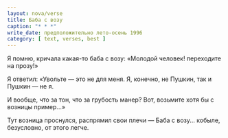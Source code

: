 ```yaml
---
layout: nova/verse
title: Баба с возу
caption: "* * *"
write_date: предположительно лето-осень 1996
category: [ text, verses, best ]
---
```

Я помню, кричала
    какая-то баба с возу:
«Молодой человек!
    переходите на прозу!»

Я ответил: «Увольте —
    это не для меня.
Я, конечно, не Пушкин,
    так и Пушкин — не я.

И вообще, что за тон,
    что за грубость манер?
Вот, возьмите хотя бы
    с возницы пример...»

Тут возница проснулся,
    распрямил свои плечи —
Баба с возу...
    кобыле,
        безусловно,
            от этого легче.
